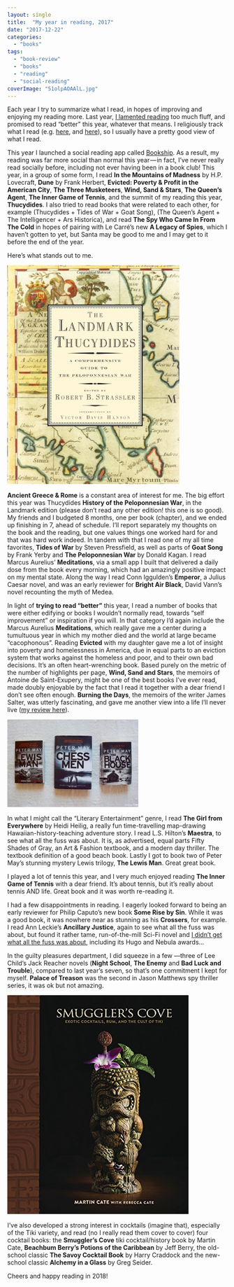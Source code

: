 ```yaml
---
layout: single
title:  "My year in reading, 2017"
date: "2017-12-22"
categories: 
  - "books"
tags: 
  - "book-review"
  - "books"
  - "reading"
  - "social-reading"
coverImage: "51olpAOAAlL.jpg"
---
```


Each year I try to summarize what I read, in hopes of improving and enjoying my reading more. Last year, [I lamented reading](https://medium.com/the-hawaii-project/my-year-in-reading-2016-2c6f0312311) too much fluff, and promised to read “better” this year, whatever that means. I religiously track what I read (e.g. [here](https://www.librarything.com/catalog/viking2917&tag=read_2017&collection=-1), and [here](https://www.goodreads.com/review/list/6469580?shelf=read)), so I usually have a pretty good view of what I read.

This year I launched a social reading app called [Bookship](https://www.bookshipapp.com). As a result, my reading was far more social than normal this year — in fact, I’ve never really read socially before, including not ever having been in a book club! This year, in a group of some form, I read **In the Mountains of Madness** by H.P. Lovecraft, **Dune** by Frank Herbert, **Evicted: Poverty & Profit in the American City**, **The Three Musketeers**, **Wind, Sand & Stars**, **The Queen’s Agent**, **The Inner Game of Tennis**, and the summit of my reading this year, **Thucydides**. I also tried to read books that were related to each other, for example (Thucydides + Tides of War + Goat Song), (The Queen’s Agent + The Intelligencer + Ars Historica), and read **The Spy Who Came In From The Cold** in hopes of pairing with Le Carré’s new **A Legacy of Spies**, which I haven’t gotten to yet, but Santa may be good to me and I may get to it before the end of the year.

Here’s what stands out to me.

![](/assets/images/51olpAOAAlL.jpg)

**Ancient Greece & Rome** is a constant area of interest for me. The big effort this year was Thucydides **History of the Peloponnesian War**, in the Landmark edition (please don’t read any other edition! this one is so good). My friends and I budgeted 8 months, one per book (chapter), and we ended up finishing in 7, ahead of schedule. I’ll report separately my thoughts on the book and the reading, but one values things one worked hard for and that was hard work indeed. In tandem with that I read one of my all time favorites, **Tides of War** by Steven Pressfield, as well as parts of **Goat Song** by Frank Yerby and **The Peloponnesian War** by Donald Kagan. I read Marcus Aurelius’ **Meditations**, via a small app I built that delivered a daily dose from the book every morning, which had an amazingly positive impact on my mental state. Along the way I read Conn Iggulden’s **Emperor**, a Julius Caesar novel, and was an early reviewer for **Bright Air Black**, David Vann’s novel recounting the myth of Medea.

In light of **trying to read “better”** this year, I read a number of books that were either edifying or books I wouldn’t normally read, towards “self improvement” or inspiration if you will. In that category I’d again include the Marcus Aurelius **Meditations**, which really gave me a center during a tumultuous year in which my mother died and the world at large became “cacophonous”. Reading **Evicted** with my daughter gave me a lot of insight into poverty and homelessness in America, due in equal parts to an eviction system that works against the homeless and poor, and to their own bad decisions. It’s an often heart-wrenching book. Based purely on the metric of the number of highlights per page, **Wind, Sand and Stars**, the memoirs of Antoine de Saint-Exupery, might be one of the best books I’ve ever read, made doubly enjoyable by the fact that I read it together with a dear friend I don’t see often enough. **Burning the Days**, the memoirs of the writer James Salter, was utterly fascinating, and gave me another view into a life I’ll never live ([my review here](https://medium.com/the-hawaii-project/burning-the-days-by-james-salter-45263456d1ec)).

![](/assets/images/407a1-1i1teocxpia4tj-f7ixhzzw-300x200.jpeg)

In what I might call the “Literary Entertainment” genre, I read **The Girl from Everywhere** by Heidi Heilig, a really fun time-travelling map-drawing Hawaiian-history-teaching adventure story. I read L.S. Hilton’s **Maestra**, to see what all the fuss was about. It is, as advertised, equal parts Fifty Shades of Gray, an Art & Fashion textbook, and a modern day thriller. The textbook definition of a good beach book. Lastly I got to book two of Peter May’s stunning mystery Lewis trilogy, **The Lewis Man**. Great great book.

I played a lot of tennis this year, and I very much enjoyed reading **The Inner Game of Tennis** with a dear friend. It’s about tennis, but it’s really about tennis AND life. Great book and it was worth re-reading it.

I had a few disappointments in reading. I eagerly looked forward to being an early reviewer for Philip Caputo’s new book **Some Rise by Sin**. While it was a good book, it was nowhere near as stunning as his **Crossers**, for example. I read Ann Leckie’s **Ancillary Justice**, again to see what all the fuss was about, but found it rather tame, run-of-the-mill Sci-Fi novel and [I didn’t get what all the fuss was about](https://medium.com/the-hawaii-project/ancillary-justice-by-ann-leckie-2fb5795f3bda), including its Hugo and Nebula awards…

In the guilty pleasures department, I did squeeze in a few —three of Lee Child’s Jack Reacher novels (**Night School**, **The Enemy** and **Bad Luck and Trouble**), compared to last year’s seven, so that’s one commitment I kept for myself. **Palace of Treason** was the second in Jason Matthews spy thriller series, it was ok but not amazing.

![](/assets/images/51DPJ2dR1TL.jpg) 

I’ve also developed a strong interest in cocktails (imagine that), especially of the Tiki variety, and read (no I really read them cover to cover) four cocktail books: the **Smuggler’s Cove** tiki cocktail/history book by Martin Cate, **Beachbum Berry’s Potions of the Caribbean** by Jeff Berry, the old-school classic **The Savoy Cocktail Book** by Harry Craddock and the new-school classic **Alchemy in a Glass** by Greg Seider.

Cheers and happy reading in 2018!

